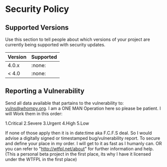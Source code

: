 # Security Policy

## Supported Versions

Use this section to tell people about which versions of your project are
currently being supported with security updates.

| Version | Supported          |
| ------- | ------------------ |
| 4.0.x   | :none:             |
| < 4.0   | :none:             |

## Reporting a Vulnerability

Send all data available that partains to the vulnerability to:
vulns@whompy.org. I am a ONE MAN Operation here so please be patient. I will 
Work them in this order:  

   1.Critical  2.Severe 3.Urgent 4.High 5.Low 

If none of those apply then it is in date:time aka F.C.F.S deal. So I would advise a 
digitally signed or timestamped bug/vulnerability report. To secure and define your place 
in my order. I will get to it as fast as I humanly can. OR you can refer to "http://wtfpl.net/about"
for further information and help. (This a personal beta project in the first place, its why I have 
it licensed under the WTFPL in the first place)
